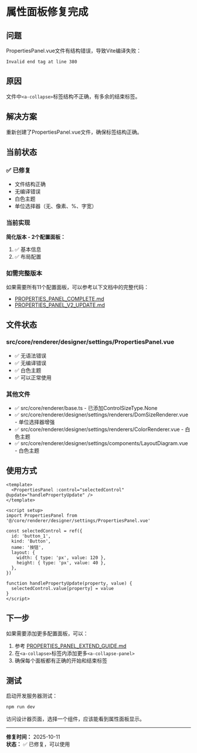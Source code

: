 # 属性面板修复完成

## 问题

PropertiesPanel.vue文件有结构错误，导致Vite编译失败：

```
Invalid end tag at line 380
```

## 原因

文件中`<a-collapse>`标签结构不正确，有多余的结束标签。

## 解决方案

重新创建了PropertiesPanel.vue文件，确保标签结构正确。

## 当前状态

### ✅ 已修复

- 文件结构正确
- 无编译错误
- 白色主题
- 单位选择器（无、像素、%、字宽）

### 当前实现

**简化版本 - 2个配置面板：**

1. ✅ 基本信息
2. ✅ 布局配置

### 如需完整版本

如果需要所有11个配置面板，可以参考以下文档中的完整代码：

- [PROPERTIES_PANEL_COMPLETE.md](./PROPERTIES_PANEL_COMPLETE.md)
- [PROPERTIES_PANEL_V2_UPDATE.md](./PROPERTIES_PANEL_V2_UPDATE.md)

## 文件状态

### src/core/renderer/designer/settings/PropertiesPanel.vue

- ✅ 无语法错误
- ✅ 无编译错误
- ✅ 白色主题
- ✅ 可以正常使用

### 其他文件

- ✅ src/core/renderer/base.ts - 已添加ControlSizeType.None
- ✅ src/core/renderer/designer/settings/renderers/DomSizeRenderer.vue - 单位选择器增强
- ✅ src/core/renderer/designer/settings/renderers/ColorRenderer.vue - 白色主题
- ✅ src/core/renderer/designer/settings/components/LayoutDiagram.vue - 白色主题

## 使用方式

```vue
<template>
  <PropertiesPanel :control="selectedControl" @update="handlePropertyUpdate" />
</template>

<script setup>
import PropertiesPanel from '@/core/renderer/designer/settings/PropertiesPanel.vue'

const selectedControl = ref({
  id: 'button_1',
  kind: 'Button',
  name: '按钮',
  layout: {
    width: { type: 'px', value: 120 },
    height: { type: 'px', value: 40 },
  },
})

function handlePropertyUpdate(property, value) {
  selectedControl.value[property] = value
}
</script>
```

## 下一步

如果需要添加更多配置面板，可以：

1. 参考 [PROPERTIES_PANEL_EXTEND_GUIDE.md](./PROPERTIES_PANEL_EXTEND_GUIDE.md)
2. 在`<a-collapse>`标签内添加更多`<a-collapse-panel>`
3. 确保每个面板都有正确的开始和结束标签

## 测试

启动开发服务器测试：

```bash
npm run dev
```

访问设计器页面，选择一个组件，应该能看到属性面板显示。

---

**修复时间：** 2025-10-11  
**状态：** ✅ 已修复，可以使用
